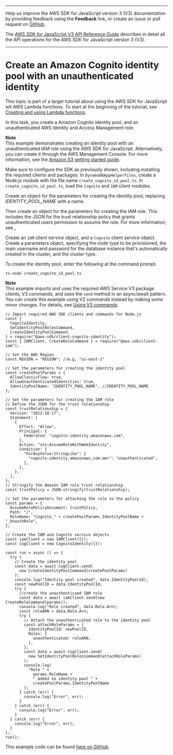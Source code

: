 --------

Help us improve the AWS SDK for JavaScript version 3 \(V3\) documentation by providing feedback using the **Feedback** link, or create an issue or pull request on [GitHub](https://github.com/awsdocs/aws-sdk-for-javascript-v3)\.

 The [AWS SDK for JavaScript V3 API Reference Guide](https://docs.aws.amazon.com/AWSJavaScriptSDK/v3/latest/index.html) describes in detail all the API operations for the AWS SDK for JavaScript version 3 \(V3\)\.

--------

# Create an Amazon Cognito identity pool with an unauthenticated identity<a name="s3-crossservices-adddata-create-idpool"></a>

This topic is part of a larger tutorial about using the AWS SDK for JavaScript wit AWS Lambda functions\. To start at the beginning of the tutorial, see [Creating and using Lambda functions](https://docs.aws.amazon.com/sdk-for-javascript/v2/developer-guide/sdk-cross-service-example-submitting-data.html)\. 

In this task, you create a Amazon Cognito identity pool, and an unauthenticated AWS Identity and Access Management role\. 

**Note**  
This example demonstrates creating an identity pool with an unauthenticated IAM role using the AWS SDK for JavaScript\. Alternatively, you can create it through the AWS Management Console\. For more information, see the [Amazon S3 getting started guide](https://docs.aws.amazon.com/AmazonS3/latest/gsg/GetStartedWithS3.html)\.

Make sure to configure the SDK as previously shown, including installing the required clients and packages\. In `DynamoDBAppHelperFiles`, create a Node\.js module with the file name `create_cognito_id_pool.ts`\. In `create_cognito_id_pool.ts`, load the `Cognito` and `IAM` client modules\.

Create an object for the parameters for creating the identity pool, replacing *IDENTITY\_POOL\_NAME* with a name\.

Then create an object for the parameters for creating the IAM role\. This includes the JSON for the trust relationship policy that grants unauthenticated users permission to assume the role\. For more information, see [\.]( http://docs.aws.amazon.com/IAM/latest/APIReference/#createPolicy-property) 

Create an `IAM` client service object, and a `Cognito` client service object\. Create a parameters object, specifying the node type to be provisioned, the main username and password for the database instance that's automatically created in the cluster, and the cluster type\.

To create the identity pool, enter the following at the command prompt\.

```
ts-node create_cognito_id_pool.ts
```

**Note**  
This example imports and uses the required AWS Service V3 package clients, V3 commands, and uses the `send` method in an async/await pattern\. You can create this example using V2 commands instead by making some minor changes\. For details, see [Using V3 commands](welcome.md#using_v3_commands)\.

```
// Import required AWS SDK clients and commands for Node.js
const {
  CognitoIdentity,
  SetIdentityPoolRolesCommand,
  CreateIdentityPoolCommand,
} = require("@aws-sdk/client-cognito-identity");
const { IAMClient, CreateRoleCommand } = require("@aws-sdk/client-iam");

// Set the AWS Region
const REGION = "REGION"; //e.g. "us-east-1"

// Set the parameters for creating the identity pool
const createPoolParams = {
  AllowClassicFlow: true,
  AllowUnauthenticatedIdentities: true,
  IdentityPoolName: "IDENTITY_POOL_NAME", //IDENTITY_POOL_NAME
};

// Set the parameters for creating the IAM role
// Define the JSON for the trust relationship
const trustRelationship = {
  Version: "2012-10-17",
  Statement: [
    {
      Effect: "Allow",
      Principal: {
        Federated: "cognito-identity.amazonaws.com",
      },
      Action: "sts:AssumeRoleWithWebIdentity",
      Condition: {
        "ForAnyValue:StringLike": {
          "cognito-identity.amazonaws.com:amr": "unauthenticated",
        },
      },
    },
  ],
};
// Stringify the Amazon IAM role trust relationship
const trustPolicy = JSON.stringify(trustRelationship);

// Set the parameters for attaching the role to the policy
const params = {
  AssumeRolePolicyDocument: trustPolicy,
  Path: "/",
  RoleName: "Cognito_" + createPoolParams.IdentityPoolName + "_UnauthRole",
};

// Create the IAM and Cognito service objects
const iamClient = new IAMClient({});
const CogClient = new CognitoIdentity({});

const run = async () => {
  try {
    // Create the identity pool
    const data = await CogClient.send(
      new CreateIdentityPoolCommand(createPoolParams)
    );
    console.log("Identity pool created", data.IdentityPoolId);
    const newPoolID = data.IdentityPoolId;
    try {
      //create the unauthenticaed IAM role
      const data = await iamClient.send(new CreateRoleCommand(params));
      console.log("Role created", data.Role.Arn);
      const roleARN = data.Role.Arn;
      try {
        // Attach the unauthenticated role to the identity pool
        const attachRoleParams = {
          IdentityPoolId: newPoolID,
          Roles: {
            unauthenticated: roleARN,
          },
        };
        const data = await CogClient.send(
          new SetIdentityPoolRolesCommand(attachRoleParams)
        );
        console.log(
          "Role " +
            params.RoleName +
            " added to identity pool " +
            createPoolParams.IdentityPoolName
        );
      } catch (err) {
        console.log("Error", err);
      }
    } catch (err) {
      console.log("Error", err);
    }
  } catch (err) {
    console.log("Error", err);
  }
};
run();
```

This example code can be found [here on GitHub](https://github.com/awsdocs/aws-doc-sdk-examples/blob/master/javascriptv3/example_code/cross-services/submit-data-app/src/dynamoAppHelperFiles/create-cognito-id-pool.ts)\.